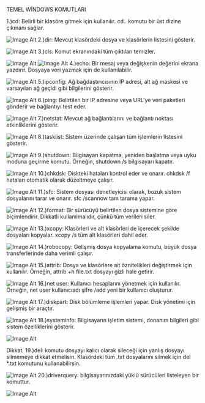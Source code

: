 TEMEL WİNDOWS KOMUTLARI

1.)cd: Belirli bir klasöre gitmek için kullanılır. cd.. komutu bir üst dizine çıkmanı sağlar.

![Image Alt](https://github.com/Yusuf-Cirak07/Temel-Windows-Komutlar-/blob/663e3cb466b9e62e7d2936f74e8d1e3c1edf6497/attrib.png)
2.)dir: Mevcut klasördeki dosya ve klasörlerin listesini gösterir. 

![Image Alt](https://github.com/Yusuf-Cirak07/Temel-Windows-Komutlar-/blob/da2f1e5ef6d4550c67890cb3f041ae02cc3c6729/dir.png)
3.)cls: Komut ekranındaki tüm çıktıları temizler. 

![Image Alt](https://github.com/Yusuf-Cirak07/Temel-Windows-Komutlar-/blob/da2f1e5ef6d4550c67890cb3f041ae02cc3c6729/cls%20%C3%B6ncesi.png)
![Image Alt](https://github.com/Yusuf-Cirak07/Temel-Windows-Komutlar-/blob/da2f1e5ef6d4550c67890cb3f041ae02cc3c6729/cls%20sonras%C4%B1.png)
4.)echo: Bir mesaj veya değişkenin değerini ekrana yazdırır. Dosyaya veri yazmak için de kullanılabilir.

![Image Alt](https://github.com/Yusuf-Cirak07/Temel-Windows-Komutlar-/blob/da2f1e5ef6d4550c67890cb3f041ae02cc3c6729/echo.png)
5.)ipconfig: Ağ bağdaştırıcısının IP adresi, alt ağ maskesi ve varsayılan ağ geçidi gibi bilgilerini gösterir. 

![Image Alt](https://github.com/Yusuf-Cirak07/Temel-Windows-Komutlar-/blob/da2f1e5ef6d4550c67890cb3f041ae02cc3c6729/ipconfig.png)
6.)ping: Belirtilen bir IP adresine veya URL'ye veri paketleri gönderir ve bağlantıyı test eder.

![Image Alt](https://github.com/Yusuf-Cirak07/Temel-Windows-Komutlar-/blob/da2f1e5ef6d4550c67890cb3f041ae02cc3c6729/ping.png)
7.)netstat: Mevcut ağ bağlantılarını ve bağlantı noktası etkinliklerini gösterir. 

![Image Alt](https://github.com/Yusuf-Cirak07/Temel-Windows-Komutlar-/blob/da2f1e5ef6d4550c67890cb3f041ae02cc3c6729/netstat.png)
8.)tasklist: Sistem üzerinde çalışan tüm işlemlerin listesini gösterir. 

![Image Alt](https://github.com/Yusuf-Cirak07/Temel-Windows-Komutlar-/blob/da2f1e5ef6d4550c67890cb3f041ae02cc3c6729/tasklist.png)
9.)shutdown: Bilgisayarı kapatma, yeniden başlatma veya uyku moduna geçirme komutu. Örneğin, shutdown /s bilgisayarı kapatır. 

![Image Alt](https://github.com/Yusuf-Cirak07/Temel-Windows-Komutlar-/blob/da2f1e5ef6d4550c67890cb3f041ae02cc3c6729/shotdown.png)
10.)chkdsk: Diskteki hataları kontrol eder ve onarır. chkdsk /f hataları otomatik olarak düzeltmeye çalışır. 

![Image Alt](https://github.com/Yusuf-Cirak07/Temel-Windows-Komutlar-/blob/da2f1e5ef6d4550c67890cb3f041ae02cc3c6729/chkdsk.png)
11.)sfc: Sistem dosyası denetleyicisi olarak, bozuk sistem dosyalarını tarar ve onarır. sfc /scannow tam tarama yapar. 

![Image Alt](https://github.com/Yusuf-Cirak07/Temel-Windows-Komutlar-/blob/da2f1e5ef6d4550c67890cb3f041ae02cc3c6729/sfc.png)
12.)format: Bir sürücüyü belirtilen dosya sistemine göre biçimlendirir. Dikkatli kullanılmalıdır, çünkü tüm verileri siler. 

![Image Alt](https://github.com/Yusuf-Cirak07/Temel-Windows-Komutlar-/blob/da2f1e5ef6d4550c67890cb3f041ae02cc3c6729/format.png)
13.)xcopy: Klasörleri ve alt klasörleri de içerecek şekilde dosyaları kopyalar. xcopy /s tüm alt klasörleri dahil eder. 

![Image Alt](https://github.com/Yusuf-Cirak07/Temel-Windows-Komutlar-/blob/da2f1e5ef6d4550c67890cb3f041ae02cc3c6729/xcopy.png)
14.)robocopy: Gelişmiş dosya kopyalama komutu, büyük dosya transferlerinde daha verimli çalışır. 

![Image Alt](https://github.com/Yusuf-Cirak07/Temel-Windows-Komutlar-/blob/da2f1e5ef6d4550c67890cb3f041ae02cc3c6729/robocopy.png)
15.)attrib: Dosya ve klasörlere ait öznitelikleri değiştirmek için kullanılır. Örneğin, attrib +h file.txt dosyayı gizli hale getirir. 

![Image Alt](https://github.com/Yusuf-Cirak07/Temel-Windows-Komutlar-/blob/da2f1e5ef6d4550c67890cb3f041ae02cc3c6729/attrib.png)
16.)net user: Kullanıcı hesaplarını yönetmek için kullanılır. Örneğin, net user kullanıcıadı şifre /add yeni bir kullanıcı oluşturur.

![Image Alt](https://github.com/Yusuf-Cirak07/Temel-Windows-Komutlar-/blob/da2f1e5ef6d4550c67890cb3f041ae02cc3c6729/net%20user.png)
17.)diskpart: Disk bölümleme işlemleri yapar. Disk yönetimi için gelişmiş bir araçtır. 

![Image Alt](https://github.com/Yusuf-Cirak07/Temel-Windows-Komutlar-/blob/da2f1e5ef6d4550c67890cb3f041ae02cc3c6729/disk%20part.png)
18.)systeminfo: Bilgisayarın işletim sistemi, donanım bilgileri gibi sistem özelliklerini gösterir. 

![Image Alt](https://github.com/Yusuf-Cirak07/Temel-Windows-Komutlar-/blob/da2f1e5ef6d4550c67890cb3f041ae02cc3c6729/systeminfo.png)

Dikkat:
19.)del: komutu dosyayı kalıcı olarak sileceği için yanlış dosyayı silmemeye dikkat etmelisin. Klasördeki tüm .txt dosyalarını silmek için del *.txt komutunu kullanabilirsin.

![Image Alt](https://github.com/Yusuf-Cirak07/Temel-Windows-Komutlar-/blob/da2f1e5ef6d4550c67890cb3f041ae02cc3c6729/del.png)
20.)driverquery: bilgisayarınızdaki yüklü sürücüleri listeleyen bir komuttur.

![Image Alt](https://github.com/Yusuf-Cirak07/Temel-Windows-Komutlar-/blob/da2f1e5ef6d4550c67890cb3f041ae02cc3c6729/driverquery.png)
